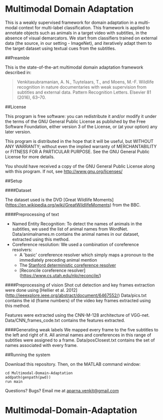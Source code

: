 Multimodal Domain Adaptation
============================

This is a weakly supervised framework for domain adaptation in a multi-modal context for multi-label classification. This framework is applied to annotate objects such as animals in a target video with subtitles, in the absence of visual demarcators. We start from classifiers trained on external data (the source, in our setting - ImageNet), and iteratively adapt them to the target dataset using textual cues from the subtitles.



##Preamble

This is the state-of-the-art multimodal domain adaptation framework described in:

> Venkitasubramanian, A. N., Tuytelaars, T., and Moens, M.-F. Wildlife recognition in nature documentaries with weak supervision from subtitles and external data. Pattern Recognition Letters. Elsevier 81 (2016), 63–70.


##License

This program is free software: you can redistribute it and/or modify
it under the terms of the GNU General Public License as published by
the Free Software Foundation, either version 3 of the License, or
(at your option) any later version.

This program is distributed in the hope that it will be useful,
but WITHOUT ANY WARRANTY; without even the implied warranty of
MERCHANTABILITY or FITNESS FOR A PARTICULAR PURPOSE.  See the
GNU General Public License for more details.

You should have received a copy of the GNU General Public License
along with this program.  If not, see http://www.gnu.org/licenses/



##Setup

####Dataset

The dataset used is the DVD [Great Wildlife Moments] (https://en.wikipedia.org/wiki/GreatWildlifeMoments) from the BBC. 

####Preprocessing of text
* Named Entity Recognition: To detect the names of animals in the subtitles, we used the list of animal names from WordNet. Data/animalnames.m contains the animal names in our dataset, extracted using this method.
* Coreference resolution: We used a combination of coreference resolvers:
	* A 'basic' coreference resolver which simply maps a pronoun to the immediately preceding animal mention
	* The [Stanford deterministic coreference resolver](https://stanfordnlp.github.io/CoreNLP/)
	* [Reconcile coreference resolver] (https://www.cs.utah.edu/nlp/reconcile/)

####Preprocessing of vision
Shot cut detection and key frames extraction were done using [Hellier et al. 2012] (http://ieeexplore.ieee.org/abstract/document/6467552/) 
Data/pics.txt contains the id (frame numbers) of the video key frames extracted using this method. 

Features were extracted using the CNN-M-128 architecture of VGG-net. 
Data/CNN_frames_code.txt contains the features extracted.

####Generating weak labels
We mapped every frame to the five subtitles to the left and right of it. All animal names and coreferences in this range of subtitles were assigned to a frame. Data/posClosest.txt contains the set of names associated with every frame.


##Running the system

Download this repository. Then, on the MATLAB command window:

	cd Multimodal-Domain-Adaptation
	addpath(genpath(pwd))
	run main
		
Questions? Bugs? Email me at aparna.venkit@gmail.com
# Multimodal-Domain-Adaptation
